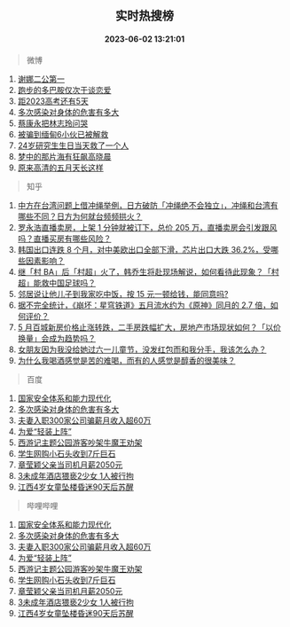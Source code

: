 <div align="center"><h2>实时热搜榜</h2><h4>2023-06-02 13:21:01</h4></div>

> 微博  

1. [谢娜二公第一](https://s.weibo.com/weibo?q=%23%E8%B0%A2%E5%A8%9C%E4%BA%8C%E5%85%AC%E7%AC%AC%E4%B8%80%23&t=31&band_rank=1&Refer=top)<br />
2. [跑步的多巴胺仅次于谈恋爱](https://s.weibo.com/weibo?q=%E8%B7%91%E6%AD%A5%E7%9A%84%E5%A4%9A%E5%B7%B4%E8%83%BA%E4%BB%85%E6%AC%A1%E4%BA%8E%E8%B0%88%E6%81%8B%E7%88%B1&t=31&band_rank=2&Refer=top)<br />
3. [距2023高考还有5天](https://s.weibo.com/weibo?q=%23%E8%B7%9D2023%E9%AB%98%E8%80%83%E8%BF%98%E6%9C%895%E5%A4%A9%23&t=31&band_rank=3&Refer=top)<br />
4. [多次感染对身体的危害有多大](https://s.weibo.com/weibo?q=%23%E5%A4%9A%E6%AC%A1%E6%84%9F%E6%9F%93%E5%AF%B9%E8%BA%AB%E4%BD%93%E7%9A%84%E5%8D%B1%E5%AE%B3%E6%9C%89%E5%A4%9A%E5%A4%A7%23&t=31&band_rank=4&Refer=top)<br />
5. [蔡康永把林志玲问哭](https://s.weibo.com/weibo?q=%23%E8%94%A1%E5%BA%B7%E6%B0%B8%E6%8A%8A%E6%9E%97%E5%BF%97%E7%8E%B2%E9%97%AE%E5%93%AD%23&t=31&band_rank=5&Refer=top)<br />
6. [被骗到缅甸6小伙已被解救](https://s.weibo.com/weibo?q=%23%E8%A2%AB%E9%AA%97%E5%88%B0%E7%BC%85%E7%94%B86%E5%B0%8F%E4%BC%99%E5%B7%B2%E8%A2%AB%E8%A7%A3%E6%95%91%23&t=31&band_rank=6&Refer=top)<br />
7. [24岁研究生生日当天救了一个人](https://s.weibo.com/weibo?q=%2324%E5%B2%81%E7%A0%94%E7%A9%B6%E7%94%9F%E7%94%9F%E6%97%A5%E5%BD%93%E5%A4%A9%E6%95%91%E4%BA%86%E4%B8%80%E4%B8%AA%E4%BA%BA%23&t=31&band_rank=7&Refer=top)<br />
8. [梦中的那片海有狂飙高晓晨](https://s.weibo.com/weibo?q=%23%E6%A2%A6%E4%B8%AD%E7%9A%84%E9%82%A3%E7%89%87%E6%B5%B7%E6%9C%89%E7%8B%82%E9%A3%99%E9%AB%98%E6%99%93%E6%99%A8%23&t=31&band_rank=8&Refer=top)<br />
9. [原来高清的五月天长这样](https://s.weibo.com/weibo?q=%23%E5%8E%9F%E6%9D%A5%E9%AB%98%E6%B8%85%E7%9A%84%E4%BA%94%E6%9C%88%E5%A4%A9%E9%95%BF%E8%BF%99%E6%A0%B7%23&t=31&band_rank=9&Refer=top)<br />

> 知乎  

1. [中方在台湾问题上借冲绳举例，日方破防「冲绳绝不会独立」，冲绳和台湾有哪些不同？日方为何就台频频拱火？](https://www.zhihu.com/question/604246792)<br />
2. [罗永浩直播卖房，上架 1 分钟就被订下，总价 205 万，直播卖房会引发跟风吗？直播买房有哪些风险？](https://www.zhihu.com/question/604265383)<br />
3. [韩国出口连跌 8 个月，对中美欧出口全部下滑，芯片出口大跌 36.2%，受哪些因素影响？](https://www.zhihu.com/question/604222429)<br />
4. [继「村 BA」后「村超」火了，韩乔生将赴现场解说，如何看待此现象？「村超」能救中国足球吗？](https://www.zhihu.com/question/604276146)<br />
5. [邻居说让他儿子到我家吃中饭，按 15 元一顿给钱，能同意吗?](https://www.zhihu.com/question/603469319)<br />
6. [据不完全统计，《崩坏：星穹铁道》五月流水约为《原神》同月的 2.7 倍，如何评价？](https://www.zhihu.com/question/604195870)<br />
7. [5 月百城新房价格止涨转跌，二手房跌幅扩大，房地产市场现状如何？「以价换量」会成为趋势吗？](https://www.zhihu.com/question/604220951)<br />
8. [女朋友因为我没给她过六一儿童节，没发红包而和我分手，我该怎么办？](https://www.zhihu.com/question/604201618)<br />
9. [为什么我喝酒感觉是苦的难喝，而有的人感觉是醇香的很美味？](https://www.zhihu.com/question/32287872)<br />

> 百度  

1. [国家安全体系和能力现代化](https://www.baidu.com/s?wd=%E5%9B%BD%E5%AE%B6%E5%AE%89%E5%85%A8%E4%BD%93%E7%B3%BB%E5%92%8C%E8%83%BD%E5%8A%9B%E7%8E%B0%E4%BB%A3%E5%8C%96&sa=fyb_news&rsv_dl=fyb_news)<br />
2. [多次感染对身体的危害有多大](https://www.baidu.com/s?wd=%E5%A4%9A%E6%AC%A1%E6%84%9F%E6%9F%93%E5%AF%B9%E8%BA%AB%E4%BD%93%E7%9A%84%E5%8D%B1%E5%AE%B3%E6%9C%89%E5%A4%9A%E5%A4%A7&sa=fyb_news&rsv_dl=fyb_news)<br />
3. [夫妻入职300家公司骗薪月收入超60万](https://www.baidu.com/s?wd=%E5%A4%AB%E5%A6%BB%E5%85%A5%E8%81%8C300%E5%AE%B6%E5%85%AC%E5%8F%B8%E9%AA%97%E8%96%AA%E6%9C%88%E6%94%B6%E5%85%A5%E8%B6%8560%E4%B8%87&sa=fyb_news&rsv_dl=fyb_news)<br />
4. [为爱“轻装上阵”](https://www.baidu.com/s?wd=%E4%B8%BA%E7%88%B1%E2%80%9C%E8%BD%BB%E8%A3%85%E4%B8%8A%E9%98%B5%E2%80%9D&sa=fyb_news&rsv_dl=fyb_news)<br />
5. [西游记主题公园游客吵架牛魔王劝架](https://www.baidu.com/s?wd=%E8%A5%BF%E6%B8%B8%E8%AE%B0%E4%B8%BB%E9%A2%98%E5%85%AC%E5%9B%AD%E6%B8%B8%E5%AE%A2%E5%90%B5%E6%9E%B6%E7%89%9B%E9%AD%94%E7%8E%8B%E5%8A%9D%E6%9E%B6&sa=fyb_news&rsv_dl=fyb_news)<br />
6. [学生网购小石头收到7斤巨石](https://www.baidu.com/s?wd=%E5%AD%A6%E7%94%9F%E7%BD%91%E8%B4%AD%E5%B0%8F%E7%9F%B3%E5%A4%B4%E6%94%B6%E5%88%B07%E6%96%A4%E5%B7%A8%E7%9F%B3&sa=fyb_news&rsv_dl=fyb_news)<br />
7. [章莹颖父亲当司机月薪2050元](https://www.baidu.com/s?wd=%E7%AB%A0%E8%8E%B9%E9%A2%96%E7%88%B6%E4%BA%B2%E5%BD%93%E5%8F%B8%E6%9C%BA%E6%9C%88%E8%96%AA2050%E5%85%83&sa=fyb_news&rsv_dl=fyb_news)<br />
8. [3未成年酒店猥亵2少女 1人被行拘](https://www.baidu.com/s?wd=3%E6%9C%AA%E6%88%90%E5%B9%B4%E9%85%92%E5%BA%97%E7%8C%A5%E4%BA%B52%E5%B0%91%E5%A5%B3+1%E4%BA%BA%E8%A2%AB%E8%A1%8C%E6%8B%98&sa=fyb_news&rsv_dl=fyb_news)<br />
9. [江西4岁女童坠楼昏迷90天后苏醒](https://www.baidu.com/s?wd=%E6%B1%9F%E8%A5%BF4%E5%B2%81%E5%A5%B3%E7%AB%A5%E5%9D%A0%E6%A5%BC%E6%98%8F%E8%BF%B790%E5%A4%A9%E5%90%8E%E8%8B%8F%E9%86%92&sa=fyb_news&rsv_dl=fyb_news)<br />

> 哔哩哔哩  

1. [国家安全体系和能力现代化](https://www.baidu.com/s?wd=%E5%9B%BD%E5%AE%B6%E5%AE%89%E5%85%A8%E4%BD%93%E7%B3%BB%E5%92%8C%E8%83%BD%E5%8A%9B%E7%8E%B0%E4%BB%A3%E5%8C%96&sa=fyb_news&rsv_dl=fyb_news)<br />
2. [多次感染对身体的危害有多大](https://www.baidu.com/s?wd=%E5%A4%9A%E6%AC%A1%E6%84%9F%E6%9F%93%E5%AF%B9%E8%BA%AB%E4%BD%93%E7%9A%84%E5%8D%B1%E5%AE%B3%E6%9C%89%E5%A4%9A%E5%A4%A7&sa=fyb_news&rsv_dl=fyb_news)<br />
3. [夫妻入职300家公司骗薪月收入超60万](https://www.baidu.com/s?wd=%E5%A4%AB%E5%A6%BB%E5%85%A5%E8%81%8C300%E5%AE%B6%E5%85%AC%E5%8F%B8%E9%AA%97%E8%96%AA%E6%9C%88%E6%94%B6%E5%85%A5%E8%B6%8560%E4%B8%87&sa=fyb_news&rsv_dl=fyb_news)<br />
4. [为爱“轻装上阵”](https://www.baidu.com/s?wd=%E4%B8%BA%E7%88%B1%E2%80%9C%E8%BD%BB%E8%A3%85%E4%B8%8A%E9%98%B5%E2%80%9D&sa=fyb_news&rsv_dl=fyb_news)<br />
5. [西游记主题公园游客吵架牛魔王劝架](https://www.baidu.com/s?wd=%E8%A5%BF%E6%B8%B8%E8%AE%B0%E4%B8%BB%E9%A2%98%E5%85%AC%E5%9B%AD%E6%B8%B8%E5%AE%A2%E5%90%B5%E6%9E%B6%E7%89%9B%E9%AD%94%E7%8E%8B%E5%8A%9D%E6%9E%B6&sa=fyb_news&rsv_dl=fyb_news)<br />
6. [学生网购小石头收到7斤巨石](https://www.baidu.com/s?wd=%E5%AD%A6%E7%94%9F%E7%BD%91%E8%B4%AD%E5%B0%8F%E7%9F%B3%E5%A4%B4%E6%94%B6%E5%88%B07%E6%96%A4%E5%B7%A8%E7%9F%B3&sa=fyb_news&rsv_dl=fyb_news)<br />
7. [章莹颖父亲当司机月薪2050元](https://www.baidu.com/s?wd=%E7%AB%A0%E8%8E%B9%E9%A2%96%E7%88%B6%E4%BA%B2%E5%BD%93%E5%8F%B8%E6%9C%BA%E6%9C%88%E8%96%AA2050%E5%85%83&sa=fyb_news&rsv_dl=fyb_news)<br />
8. [3未成年酒店猥亵2少女 1人被行拘](https://www.baidu.com/s?wd=3%E6%9C%AA%E6%88%90%E5%B9%B4%E9%85%92%E5%BA%97%E7%8C%A5%E4%BA%B52%E5%B0%91%E5%A5%B3+1%E4%BA%BA%E8%A2%AB%E8%A1%8C%E6%8B%98&sa=fyb_news&rsv_dl=fyb_news)<br />
9. [江西4岁女童坠楼昏迷90天后苏醒](https://www.baidu.com/s?wd=%E6%B1%9F%E8%A5%BF4%E5%B2%81%E5%A5%B3%E7%AB%A5%E5%9D%A0%E6%A5%BC%E6%98%8F%E8%BF%B790%E5%A4%A9%E5%90%8E%E8%8B%8F%E9%86%92&sa=fyb_news&rsv_dl=fyb_news)<br />

